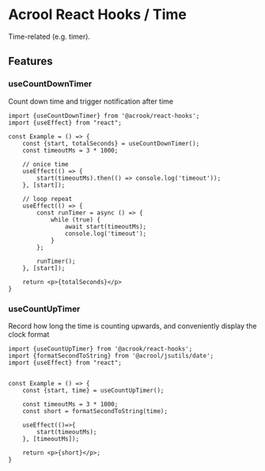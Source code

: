# Acrool React Hooks / Time

<p>
    Time-related (e.g. timer).
</p>


## Features

### useCountDownTimer

Count down time and trigger notification after time

```tsx
import {useCountDownTimer} from '@acrook/react-hooks';
import {useEffect} from "react";

const Example = () => {
    const {start, totalSeconds} = useCountDownTimer();
    const timeoutMs = 3 * 1000;
    
    // onice time
    useEffect(() => {
        start(timeoutMs).then(() => console.log('timeout'));
    }, [start]);

    // loop repeat
    useEffect(() => {
        const runTimer = async () => {
            while (true) {
                await start(timeoutMs);
                console.log('timeout');
            }
        };

        runTimer();
    }, [start]);
    
    return <p>{totalSeconds}</p>
}
```



### useCountUpTimer

Record how long the time is counting upwards, and conveniently display the clock format

```tsx
import {useCountUpTimer} from '@acrook/react-hooks';
import {formatSecondToString} from '@acrool/jsutils/date';
import {useEffect} from "react";


const Example = () => {
    const {start, time} = useCountUpTimer();

    const timeoutMs = 3 * 1000;
    const short = formatSecondToString(time);
    
    useEffect(()=>{
        start(timeoutMs);
    }, [timeoutMs]);
    
    return <p>{short}</p>;
}
```


